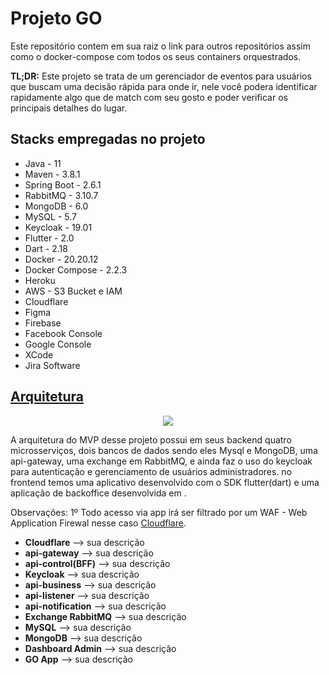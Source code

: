 # Projeto GO

Este repositório contem em sua raiz o link para outros repositórios assim como o docker-compose com todos os seus containers orquestrados.

**TL;DR:** Este projeto se trata de um gerenciador de eventos para usuários que buscam uma decisão rápida para onde ir, nele você podera identificar rapidamente algo que de match com seu gosto e poder verificar os principais detalhes do lugar.

## Stacks empregadas no projeto
* Java - 11
* Maven - 3.8.1
* Spring Boot - 2.6.1
* RabbitMQ - 3.10.7
* MongoDB - 6.0
* MySQL - 5.7
* Keycloak - 19.01
* Flutter - 2.0
* Dart - 2.18
* Docker - 20.20.12
* Docker Compose - 2.2.3
* Heroku
* AWS - S3 Bucket e IAM
* Cloudflare
* Figma
* Firebase
* Facebook Console
* Google Console
* XCode
* Jira Software

## [Arquitetura](https://app.diagrams.net/#G1C4F9m1qkxhmU36VOlm15OinctUIdHRtG)
<p align="center">
  <img src="https://user-images.githubusercontent.com/48265863/188963337-19fc3528-b831-4b27-aab8-a3ff5984b118.png">
</p>

A arquitetura do MVP desse projeto possui em seus backend quatro microsserviços, dois bancos de dados sendo eles Mysql e MongoDB, uma api-gateway, uma exchange em RabbitMQ, e ainda faz o uso do keycloak para autenticação e gerenciamento de usuários administradores. no frontend temos uma aplicativo desenvolvido com o SDK flutter(dart) e uma aplicação de backoffice desenvolvida em <angular ou vuejs>.

  Observações:
  1º Todo acesso via app irá ser filtrado por um WAF - Web Application Firewal nesse caso [Cloudflare](https://www.cloudflare.com/pt-br/).

* **Cloudflare** --> sua descrição
* **api-gateway** --> sua descrição
* **api-control(BFF)** --> sua descrição
* **Keycloak** --> sua descrição
* **api-business** --> sua descrição
* **api-listener** --> sua descrição
* **api-notification** --> sua descrição
* **Exchange RabbitMQ** --> sua descrição
* **MySQL** --> sua descrição
* **MongoDB** --> sua descrição
* **Dashboard Admin** --> sua descrição
* **GO App** --> sua descrição

  
